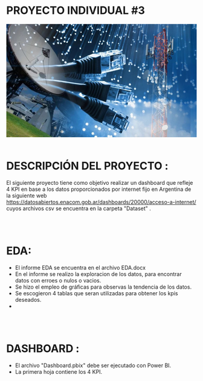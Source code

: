 # PROYECTO INDIVIDUAL #3


<p align="center">
<img src="https://raw.githubusercontent.com/isaacpc94/PI03_DATA05/main/image/PI3jpg.jpg"  height=300><br><br>

# DESCRIPCIÓN DEL PROYECTO :

El siguiente proyecto tiene como objetivo realizar un dashboard que refleje 4 KPI  en base a los datos proporcionados por internet fijo en Argentina de la siguiente web https://datosabiertos.enacom.gob.ar/dashboards/20000/acceso-a-internet/  cuyos archivos csv se encuentra en la carpeta "Dataset" .

<br>
<br>

# EDA:

-  El informe EDA se encuentra en el archivo EDA.docx
-  En el informe se realizo la exploracion de los datos, para encontrar datos con  erroes o nulos o vacios.
-  Se hizo el empleo de gráficas para observas la tendencia de los datos.
-  Se escogieron 4 tablas que seran utilizadas para obtener los kpis deseados.
-
<br>
<br>

# DASHBOARD :

-  El archivo "Dashboard.pbix" debe ser ejecutado con Power BI.
-  La primera hoja contiene los 4 KPI.



